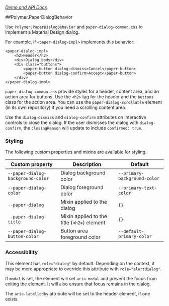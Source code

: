 
<!---

This README is automatically generated from the comments in these files:
paper-dialog-behavior.html

Edit those files, and our readme bot will duplicate them over here!
Edit this file, and the bot will squash your changes :)

-->

_[Demo and API Docs](https://elements.polymer-project.org/elements/paper-dialog-behavior)_


##Polymer.PaperDialogBehavior


Use `Polymer.PaperDialogBehavior` and `paper-dialog-common.css` to implement a Material Design
dialog.

For example, if `<paper-dialog-impl>` implements this behavior:

    <paper-dialog-impl>
        <h2>Header</h2>
        <div>Dialog body</div>
        <div class="buttons">
            <paper-button dialog-dismiss>Cancel</paper-button>
            <paper-button dialog-confirm>Accept</paper-button>
        </div>
    </paper-dialog-impl>

`paper-dialog-common.css` provide styles for a header, content area, and an action area for buttons.
Use the `<h2>` tag for the header and the `buttons` class for the action area. You can use the
`paper-dialog-scrollable` element (in its own repository) if you need a scrolling content area.

Use the `dialog-dismiss` and `dialog-confirm` attributes on interactive controls to close the
dialog. If the user dismisses the dialog with `dialog-confirm`, the `closingReason` will update
to include `confirmed: true`.

### Styling

The following custom properties and mixins are available for styling.

Custom property | Description | Default
----------------|-------------|----------
`--paper-dialog-background-color` | Dialog background color                     | `--primary-background-color`
`--paper-dialog-color`            | Dialog foreground color                     | `--primary-text-color`
`--paper-dialog`                  | Mixin applied to the dialog                 | `{}`
`--paper-dialog-title`            | Mixin applied to the title (`<h2>`) element | `{}`
`--paper-dialog-button-color`     | Button area foreground color                | `--default-primary-color`

### Accessibility

This element has `role="dialog"` by default. Depending on the context, it may be more appropriate
to override this attribute with `role="alertdialog"`.

If `modal` is set, the element will set `aria-modal` and prevent the focus from exiting the element.
It will also ensure that focus remains in the dialog.

The `aria-labelledby` attribute will be set to the header element, if one exists.



